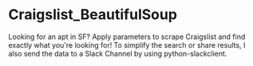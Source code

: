 # Craigslist_BeautifulSoup
Looking for an apt in SF? Apply parameters to scrape Craigslist and find exactly what you're looking for! To simplify the search or share  results, I also send the data to a Slack Channel by using python-slackclient. 
